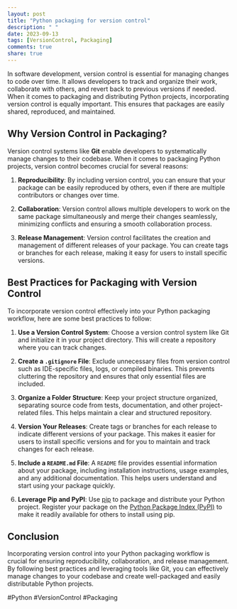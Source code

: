 ```yaml
---
layout: post
title: "Python packaging for version control"
description: " "
date: 2023-09-13
tags: [VersionControl, Packaging]
comments: true
share: true
---
```


In software development, version control is essential for managing changes to code over time. It allows developers to track and organize their work, collaborate with others, and revert back to previous versions if needed. When it comes to packaging and distributing Python projects, incorporating version control is equally important. This ensures that packages are easily shared, reproduced, and maintained.

## Why Version Control in Packaging?

Version control systems like **Git** enable developers to systematically manage changes to their codebase. When it comes to packaging Python projects, version control becomes crucial for several reasons:

1. **Reproducibility**: By including version control, you can ensure that your package can be easily reproduced by others, even if there are multiple contributors or changes over time.

2. **Collaboration**: Version control allows multiple developers to work on the same package simultaneously and merge their changes seamlessly, minimizing conflicts and ensuring a smooth collaboration process.

3. **Release Management**: Version control facilitates the creation and management of different releases of your package. You can create tags or branches for each release, making it easy for users to install specific versions.

## Best Practices for Packaging with Version Control

To incorporate version control effectively into your Python packaging workflow, here are some best practices to follow:

1. **Use a Version Control System**: Choose a version control system like Git and initialize it in your project directory. This will create a repository where you can track changes.

2. **Create a `.gitignore` File**: Exclude unnecessary files from version control such as IDE-specific files, logs, or compiled binaries. This prevents cluttering the repository and ensures that only essential files are included.

3. **Organize a Folder Structure**: Keep your project structure organized, separating source code from tests, documentation, and other project-related files. This helps maintain a clear and structured repository.

4. **Version Your Releases**: Create tags or branches for each release to indicate different versions of your package. This makes it easier for users to install specific versions and for you to maintain and track changes for each release.

5. **Include a `README.md` File**: A `README` file provides essential information about your package, including installation instructions, usage examples, and any additional documentation. This helps users understand and start using your package quickly.

6. **Leverage Pip and PyPI**: Use [pip](https://pip.pypa.io/) to package and distribute your Python project. Register your package on the [Python Package Index (PyPI)](https://pypi.org/) to make it readily available for others to install using pip.

## Conclusion

Incorporating version control into your Python packaging workflow is crucial for ensuring reproducibility, collaboration, and release management. By following best practices and leveraging tools like Git, you can effectively manage changes to your codebase and create well-packaged and easily distributable Python projects.

#Python #VersionControl #Packaging